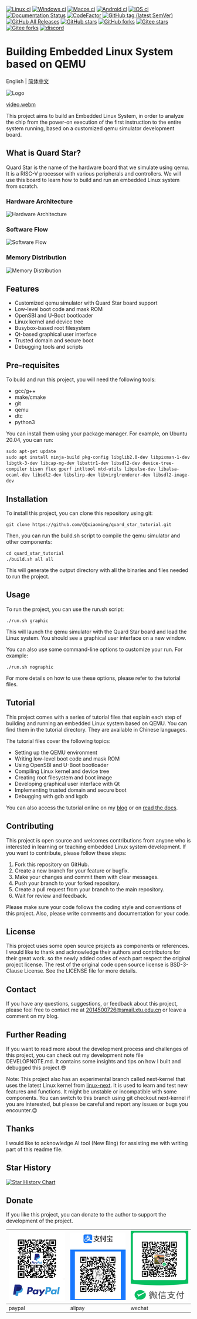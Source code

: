 [![Linux ci](https://img.shields.io/github/actions/workflow/status/qqxiaoming/quard_star_tutorial/linux.yml?branch=main&logo=linux&logoColor=white)](https://github.com/QQxiaoming/quard_star_tutorial/actions/workflows/linux.yml)
[![Windows ci](https://img.shields.io/github/actions/workflow/status/qqxiaoming/quard_star_tutorial/windows.yml?branch=main&logo=data:image/svg+xml;base64,PHN2ZyByb2xlPSJpbWciIHZpZXdCb3g9IjAgMCAyNCAyNCIgeG1sbnM9Imh0dHA6Ly93d3cudzMub3JnLzIwMDAvc3ZnIj48dGl0bGU+V2luZG93czwvdGl0bGU+PHBhdGggZD0iTTAsMEgxMS4zNzdWMTEuMzcySDBaTTEyLjYyMywwSDI0VjExLjM3MkgxMi42MjNaTTAsMTIuNjIzSDExLjM3N1YyNEgwWm0xMi42MjMsMEgyNFYyNEgxMi42MjMiIGZpbGw9IiNmZmZmZmYiLz48L3N2Zz4=)](https://github.com/QQxiaoming/quard_star_tutorial/actions/workflows/windows.yml)
[![Macos ci](https://img.shields.io/github/actions/workflow/status/qqxiaoming/quard_star_tutorial/macos.yml?branch=main&logo=apple)](https://github.com/QQxiaoming/quard_star_tutorial/actions/workflows/macos.yml)
[![Android ci](https://img.shields.io/github/actions/workflow/status/qqxiaoming/quard_star_tutorial/android.yml?branch=main&logo=android)](https://github.com/QQxiaoming/quard_star_tutorial/actions/workflows/android.yml)
[![IOS ci](https://img.shields.io/github/actions/workflow/status/qqxiaoming/quard_star_tutorial/ios.yml?branch=main&logo=appstore)](https://github.com/QQxiaoming/quard_star_tutorial/actions/workflows/ios.yml)
[![Documentation Status](https://img.shields.io/readthedocs/quard-star-tutorial.svg?logo=readthedocs)](https://quard-star-tutorial.readthedocs.io/zh_CN/latest/?badge=latest)
[![CodeFactor](https://img.shields.io/codefactor/grade/github/qqxiaoming/quard_star_tutorial.svg?logo=codefactor)](https://www.codefactor.io/repository/github/qqxiaoming/quard_star_tutorial)
[![GitHub tag (latest SemVer)](https://img.shields.io/github/tag/QQxiaoming/quard_star_tutorial.svg?logo=git)](https://github.com/QQxiaoming/quard_star_tutorial/releases)
[![GitHub All Releases](https://img.shields.io/github/downloads/QQxiaoming/quard_star_tutorial/total.svg?logo=pinboard)](https://github.com/QQxiaoming/quard_star_tutorial/releases)
[![GitHub stars](https://img.shields.io/github/stars/QQxiaoming/quard_star_tutorial.svg?logo=github)](https://github.com/QQxiaoming/quard_star_tutorial)
[![GitHub forks](https://img.shields.io/github/forks/QQxiaoming/quard_star_tutorial.svg?logo=github)](https://github.com/QQxiaoming/quard_star_tutorial)
[![Gitee stars](https://gitee.com/QQxiaoming/quard_star_tutorial/badge/star.svg?theme=dark)](https://gitee.com/QQxiaoming/quard_star_tutorial)
[![Gitee forks](https://gitee.com/QQxiaoming/quard_star_tutorial/badge/fork.svg?theme=dark)](https://gitee.com/QQxiaoming/quard_star_tutorial)
[![discord](https://img.shields.io/discord/1110876864999854121?color=blue&logo=discord)](https://discord.gg/vZG2rvuw7J)


# Building Embedded Linux System based on QEMU

English | [简体中文](./README_zh_CN.md)

![Logo](./tutorial/img/img6.gif)

[video.webm](https://user-images.githubusercontent.com/27486515/201457240-ebede26a-0d15-4deb-9a23-1b11fb91018c.webm)

This project aims to build an Embedded Linux System, in order to analyze the chip from the power-on execution of the first instruction to the entire system running, based on a customized qemu simulator development board.

## What is Quard Star?

Quard Star is the name of the hardware board that we simulate using qemu. It is a RISC-V processor with various peripherals and controllers. We will use this board to learn how to build and run an embedded Linux system from scratch.

### Hardware Architecture

![Hardware Architecture](./tutorial/img/img3.png)

### Software Flow

![Software Flow](./tutorial/img/img4.png)

### Memory Distribution

![Memory Distribution](./tutorial/img/img5.png)

## Features

- Customized qemu simulator with Quard Star board support
- Low-level boot code and mask ROM
- OpenSBI and U-Boot bootloader
- Linux kernel and device tree
- Busybox-based root filesystem
- Qt-based graphical user interface
- Trusted domain and secure boot
- Debugging tools and scripts

## Pre-requisites

To build and run this project, you will need the following tools:

- gcc/g++ 
- make/cmake
- git
- qemu
- dtc
- python3

You can install them using your package manager. For example, on Ubuntu 20.04, you can run:

```shell
sudo apt-get update
sudo apt install ninja-build pkg-config libglib2.0-dev libpixman-1-dev libgtk-3-dev libcap-ng-dev libattr1-dev libsdl2-dev device-tree-compiler bison flex gperf intltool mtd-utils libpulse-dev libalsa-ocaml-dev libsdl2-dev libslirp-dev libvirglrenderer-dev libsdl2-image-dev
```

## Installation

To install this project, you can clone this repository using git:

```shell
git clone https://github.com/QQxiaoming/quard_star_tutorial.git
```

Then, you can run the build.sh script to compile the qemu simulator and other components:

```shell
cd quard_star_tutorial
./build.sh all all
```

This will generate the output directory with all the binaries and files needed to run the project.

## Usage

To run the project, you can use the run.sh script:

```shell
./run.sh graphic
```

This will launch the qemu simulator with the Quard Star board and load the Linux system. You should see a graphical user interface on a new window.

You can also use some command-line options to customize your run. For example:

```shell
./run.sh nographic
```

For more details on how to use these options, please refer to the tutorial files.

## Tutorial

This project comes with a series of tutorial files that explain each step of building and running an embedded Linux system based on QEMU. You can find them in the tutorial directory. They are available in Chinese languages.

The tutorial files cover the following topics:

- Setting up the QEMU environment
- Writing low-level boot code and mask ROM
- Using OpenSBI and U-Boot bootloader
- Compiling Linux kernel and device tree
- Creating root filesystem and boot image
- Developing graphical user interface with Qt
- Implementing trusted domain and secure boot
- Debugging with gdb and kgdb

You can also access the tutorial online on my [blog](https://blog.csdn.net/weixin_39871788/category_11180842.html) or on [read the docs](https://quard-star-tutorial.readthedocs.io/zh_CN/latest/index.html).

## Contributing

This project is open source and welcomes contributions from anyone who is interested in learning or teaching embedded Linux system development. If you want to contribute, please follow these steps:

1. Fork this repository on GitHub.
2. Create a new branch for your feature or bugfix.
3. Make your changes and commit them with clear messages.
4. Push your branch to your forked repository.
5. Create a pull request from your branch to the main repository.
6. Wait for review and feedback.

Please make sure your code follows the coding style and conventions of this project. Also, please write comments and documentation for your code.

## License

This project uses some open source projects as components or references. I would like to thank and acknowledge their authors and contributors for their great work. so the newly added codes of each part respect the original project license. The rest of the original code open source license is BSD-3-Clause License. See the LICENSE file for more details.

## Contact

If you have any questions, suggestions, or feedback about this project, please feel free to contact me at 2014500726@smail.xtu.edu.cn or leave a comment on my blog.

## Further Reading

If you want to read more about the development process and challenges of this project, you can check out my development note file DEVELOPNOTE.md. It contains some insights and tips on how I built and debugged this project.😎

Note: This project also has an experimental branch called next-kernel that uses the latest Linux kernel from [linux-next](https://git.kernel.org/pub/scm/linux/kernel/git/next/linux-next). It is used to learn and test new features and functions. It might be unstable or incompatible with some components. You can switch to this branch using git checkout next-kernel if you are interested, but please be careful and report any issues or bugs you encounter.😉

## Thanks

I would like to acknowledge AI tool (New Bing) for assisting me with writing part of this readme file. 

## Star History

<a href="https://star-history.com/#QQxiaoming/quard_star_tutorial&Date">
 <picture>
   <source media="(prefers-color-scheme: dark)" srcset="https://api.star-history.com/svg?repos=QQxiaoming/quard_star_tutorial&type=Date&theme=dark" />
   <source media="(prefers-color-scheme: light)" srcset="https://api.star-history.com/svg?repos=QQxiaoming/quard_star_tutorial&type=Date" />
   <img alt="Star History Chart" src="https://api.star-history.com/svg?repos=QQxiaoming/quard_star_tutorial&type=Date" />
 </picture>
</a>

## Donate

If you like this project, you can donate to the author to support the development of the project.

| ![paypal](./tutorial/img/donate/paypal.jpg)  | ![alipay](./tutorial/img/donate/alipay.jpg) | ![wechat](./tutorial/img/donate/wechat.jpg) |
| ------ | ------ | ------ |
| paypal | alipay | wechat |
